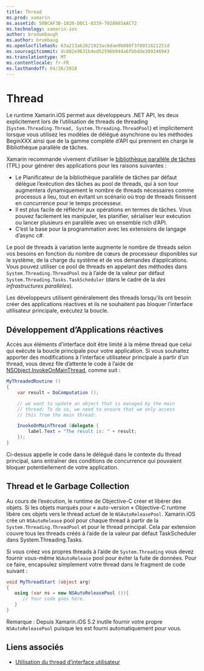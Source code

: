 ```yaml
---
title: Thread
ms.prod: xamarin
ms.assetid: 50BCAF3B-1020-DDC1-0339-7028985AAC72
ms.technology: xamarin-ios
author: bradumbaugh
ms.author: brumbaug
ms.openlocfilehash: 63a213a62021923ac6dae8b080f3f8931621251d
ms.sourcegitcommit: dc882e9631b4ed52596b944a6fbbdde309346943
ms.translationtype: MT
ms.contentlocale: fr-FR
ms.lasthandoff: 04/26/2018
---
```

# <a name="threading"></a>Thread

Le runtime Xamarin.iOS permet aux développeurs .NET API, les deux explicitement lors de l’utilisation de threads de threading (`System.Threading.Thread, System.Threading.ThreadPool`) et implicitement lorsque vous utilisez les modèles de délégué asynchrone ou les méthodes BeginXXX ainsi que de la gamme complète d’API qui prennent en charge le Bibliothèque parallèle de tâches.



Xamarin recommande vivement d’utiliser le [bibliothèque parallèle de tâches](http://msdn.microsoft.com/library/dd460717.aspx) (TPL) pour générer des applications pour les raisons suivantes :
-  Le Planificateur de la bibliothèque parallèle de tâches par défaut délègue l’exécution des tâches au pool de threads, qui à son tour augmentera dynamiquement le nombre de threads nécessaires comme processus a lieu, tout en évitant un scénario où trop de threads finissent en concurrence pour le temps processeur. 
-  Il est plus facile de réfléchir aux opérations en termes de tâches. Vous pouvez facilement les manipuler, les planifier, sérialiser leur exécution ou lancer plusieurs en parallèle avec un ensemble rich d’API. 
-  C’est la base pour la programmation avec les extensions de langage d’async c#. 


Le pool de threads à variation lente augmente le nombre de threads selon vos besoins en fonction du nombre de cœurs de processeur disponibles sur le système, de la charge du système et de vos demandes d’applications. Vous pouvez utiliser ce pool de threads en appelant des méthodes dans `System.Threading.ThreadPool` ou à l’aide de la valeur par défaut `System.Threading.Tasks.TaskScheduler` (dans le cadre de la *des infrastructures parallèles*).

Les développeurs utilisent généralement des threads lorsqu’ils ont besoin créer des applications réactives et ils ne souhaitent pas bloquer l’interface utilisateur principale, exécutez la boucle.

 <a name="Developing_Responsive_Applications" />


## <a name="developing-responsive-applications"></a>Développement d’Applications réactives

Accès aux éléments d’interface doit être limité à la même thread que celui qui exécute la boucle principale pour votre application. Si vous souhaitez apporter des modifications à l’interface utilisateur principale à partir d’un thread, vous devez file d’attente le code à l’aide de [NSObject.InvokeOnMainThread](https://developer.xamarin.com/api/type/Foundation.NSObject/), comme suit :

```csharp
MyThreadedRoutine ()  
{  
    var result = DoComputation ();  

    // we want to update an object that is managed by the main
    // thread; To do so, we need to ensure that we only access
    // this from the main thread:

    InvokeOnMainThread (delegate {  
        label.Text = "The result is: " + result;  
    });
}
```

Ci-dessus appelle le code dans le délégué dans le contexte du thread principal, sans entraîner des conditions de concurrence qui pouvaient bloquer potentiellement de votre application.

 <a name="Threading_and_Garbage_Collection" />


## <a name="threading-and-garbage-collection"></a>Thread et le Garbage Collection

Au cours de l’exécution, le runtime de Objective-C créer et libérer des objets. Si les objets marqués pour « auto-version « Objective-C runtime libère ces objets vers le thread actuel de le `NSAutoReleasePool`. Xamarin.iOS crée un `NSAutoRelease` pool pour chaque thread à partir de la `System.Threading.ThreadPool` et pour le thread principal. Cela par extension couvre tous les threads créés à l’aide de la valeur par défaut TaskScheduler dans System.Threading.Tasks.

Si vous créez vos propres threads à l’aide de `System.Threading` vous devez fournir vous-même `NSAutoRelease` pool pour éviter la fuite de données. Pour ce faire, encapsulez simplement votre thread dans le fragment de code suivant :

```csharp
void MyThreadStart (object arg)
{
   using (var ns = new NSAutoReleasePool ()){
      // Your code goes here.
   }
}
```

Remarque : Depuis Xamarin.iOS 5.2 inutile fournir votre propre `NSAutoReleasePool` puisque les est fourni automatiquement pour vous.


## <a name="related-links"></a>Liens associés

- [Utilisation du thread d’interface utilisateur](~/ios/user-interface/ios-ui/ui-thread.md)
